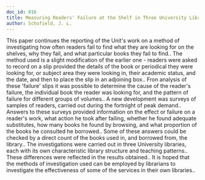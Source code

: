 ```yaml
---
doc_id: 816
title: Measuring Readers' Failure at the Shelf in Three University Libraries
author: Schofield, J. L.
---
```


This paper continues the reporting of the Unit's work on a method of 
investigating how often readers fail to find what they are looking for on the 
shelves, why they fail, and what particular books they fail to find..
   The method used is a slight modification of the earlier one - readers were
asked to record on a slip provided the details of the book or periodical they
were looking for, or subject area they were looking in, their academic status,
and the date, and then to place the slip in an adjoining box.. Fron analysis of
these 'failure' slips it was possible to determine the cause of the reader's
failure, the individual book the reader was looking for, and the pattern of
failure for different groups of volumes..
  A new development was surveys of samples of readers, carried out during the
fortnight of peak demand.. Answers to these surveys provided information on the
effect or failure on a reader's work, what action he took after failing, whether
he found adequate substitutes, how many books he found by browsing, and what
proportion of the books he consulted he borrowed.. Some of these answers could be
checked by a direct count of the books used in, and borrowed from, the library..
   The investigations were carried out in three University libraries, each with 
its own characteristic library structure and teaching patterns.. These 
differences were reflected in the results obtained..
   It is hoped that the methods of investigation used can be employed by 
librarians to investigate the effectiveness of some of the services in their own
libraries..